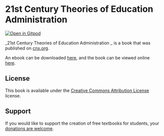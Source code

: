 # 21st Century Theories of Education Administration 

[![Open in Gitpod](https://gitpod.io/button/open-in-gitpod.svg)](https://gitpod.io/from-referrer/)

_21st Century Theories of Education Administration _ is a book that was published on [cnx.org](https://cnx.org/).

An ebook can be downloaded [here](https://github.com/cnx-user-books/cnxbook-21st-century-theories-of-education-administration/releases/latest), and the book can be viewed online [here](https://github.com/cnx-user-books/cnxbook-21st-century-theories-of-education-administration/releases/latest).

## License
This book is available under the [Creative Commons Attribution License](./LICENSE) license.

## Support
If you would like to support the creation of free textbooks for students, your [donations are welcome](https://riceconnect.rice.edu/donation/support-openstax-banner).
